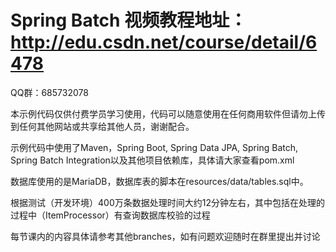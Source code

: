 # Spring Batch 视频教程地址：http://edu.csdn.net/course/detail/6478
QQ群：685732078

本示例代码仅供付费学员学习使用，代码可以随意使用在任何商用软件但请勿上传到任何其他网站或共享给其他人员，谢谢配合。

示例代码中使用了Maven，Spring Boot, Spring Data JPA, Spring Batch, Spring Batch Integration以及其他项目依赖库，具体请大家查看pom.xml

数据库使用的是MariaDB，数据库表的脚本在resources/data/tables.sql中。

根据测试（开发环境）400万条数据处理时间大约12分钟左右，其中包括在处理的过程中（ItemProcessor）有查询数据库校验的过程

每节课内的内容具体请参考其他branches，如有问题欢迎随时在群里提出并讨论